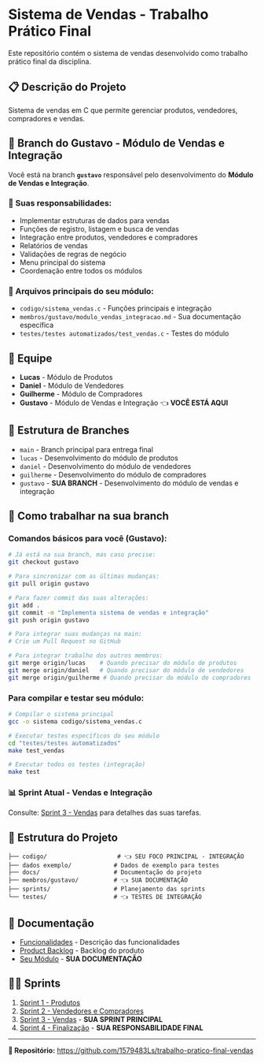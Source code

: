 # Sistema de Vendas - Trabalho Prático Final

Este repositório contém o sistema de vendas desenvolvido como trabalho prático final da disciplina.

## 📋 Descrição do Projeto

Sistema de vendas em C que permite gerenciar produtos, vendedores, compradores e vendas.

## 👤 Branch do Gustavo - Módulo de Vendas e Integração

Você está na branch **`gustavo`** responsável pelo desenvolvimento do **Módulo de Vendas e Integração**.

### 🎯 Suas responsabilidades:
- Implementar estruturas de dados para vendas
- Funções de registro, listagem e busca de vendas
- Integração entre produtos, vendedores e compradores
- Relatórios de vendas
- Validações de regras de negócio
- Menu principal do sistema
- Coordenação entre todos os módulos

### 📝 Arquivos principais do seu módulo:
- `codigo/sistema_vendas.c` - Funções principais e integração
- `membros/gustavo/modulo_vendas_integracao.md` - Sua documentação específica
- `testes/testes automatizados/test_vendas.c` - Testes do módulo

## 👥 Equipe

- **Lucas** - Módulo de Produtos
- **Daniel** - Módulo de Vendedores
- **Guilherme** - Módulo de Compradores
- **Gustavo** - Módulo de Vendas e Integração 👈 **VOCÊ ESTÁ AQUI**

## 🌿 Estrutura de Branches

- `main` - Branch principal para entrega final
- `lucas` - Desenvolvimento do módulo de produtos
- `daniel` - Desenvolvimento do módulo de vendedores
- `guilherme` - Desenvolvimento do módulo de compradores
- `gustavo` - **SUA BRANCH** - Desenvolvimento do módulo de vendas e integração

## 🚀 Como trabalhar na sua branch

### Comandos básicos para você (Gustavo):

```bash
# Já está na sua branch, mas caso precise:
git checkout gustavo

# Para sincronizar com as últimas mudanças:
git pull origin gustavo

# Para fazer commit das suas alterações:
git add .
git commit -m "Implementa sistema de vendas e integração"
git push origin gustavo

# Para integrar suas mudanças na main:
# Crie um Pull Request no GitHub

# Para integrar trabalho dos outros membros:
git merge origin/lucas    # Quando precisar do módulo de produtos
git merge origin/daniel   # Quando precisar do módulo de vendedores
git merge origin/guilherme # Quando precisar do módulo de compradores
```

### Para compilar e testar seu módulo:

```bash
# Compilar o sistema principal
gcc -o sistema codigo/sistema_vendas.c

# Executar testes específicos do seu módulo
cd "testes/testes automatizados"
make test_vendas

# Executar todos os testes (integração)
make test
```

### 📊 Sprint Atual - Vendas e Integração

Consulte: [Sprint 3 - Vendas](sprints/sprint_3_vendas.md) para detalhes das suas tarefas.

## 📁 Estrutura do Projeto

```
├── codigo/                    # 👈 SEU FOCO PRINCIPAL - INTEGRAÇÃO
├── dados exemplo/            # Dados de exemplo para testes
├── docs/                     # Documentação do projeto
├── membros/gustavo/          # 👈 SUA DOCUMENTAÇÃO
├── sprints/                  # Planejamento das sprints
└── testes/                   # 👈 TESTES DE INTEGRAÇÃO
```

## 📖 Documentação

- [Funcionalidades](docs/funcionalidades.md) - Descrição das funcionalidades
- [Product Backlog](docs/product_backlog.md) - Backlog do produto
- [Seu Módulo](membros/gustavo/modulo_vendas_integracao.md) - **SUA DOCUMENTAÇÃO**

## 🏃‍♂️ Sprints

1. [Sprint 1 - Produtos](sprints/sprint_1_produtos.md)
2. [Sprint 2 - Vendedores e Compradores](sprints/sprint_2_vendedores_compradores.md)
3. [Sprint 3 - Vendas](sprints/sprint_3_vendas.md) - **SUA SPRINT PRINCIPAL**
4. [Sprint 4 - Finalização](sprints/sprint_4_finalizacao.md) - **SUA RESPONSABILIDADE FINAL**

---

**🔗 Repositório:** https://github.com/1579483Ls/trabalho-pratico-final-vendas

